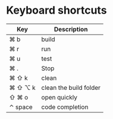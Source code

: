 # Keyboard shortcuts

Key | Description
-- | --
⌘ b | build
⌘ r | run
⌘ u | test
⌘ . | Stop
⌘ ⇧ k | clean
⌘ ⇧ ⌥ k | clean the build folder
⇧ ⌘ o | open quickly
⌃ space | code completion
